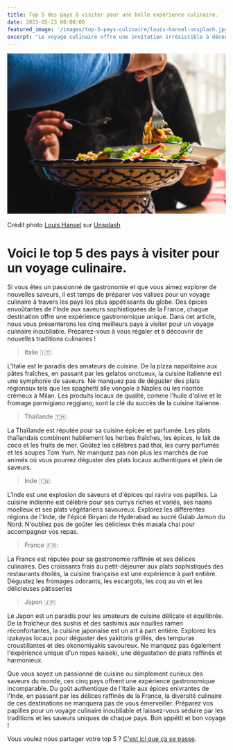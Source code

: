 ```yaml
---
title: Top 5 des pays à visiter pour une belle expérience culinaire.
date: 2023-05-23 00:00:00
featured_image: '/images/top-5-pays-culinaire/louis-hansel-unsplash.jpg'
excerpt: "Le voyage culinaire offre une invitation irrésistible à découvrir les saveurs exotiques, les plats emblématiques et les traditions gastronomiques uniques de chaque destination. En explorant les marchés locaux, en dégustant des spécialités régionales et en participant à des cours de cuisine, vous pouvez vivre une expérience sensorielle incomparable. Dans cet article je vous partage mon top 5 des pays à visiter."
---
```


![](/images/top-5-pays-culinaire/louis-hansel-unsplash.jpg)

Crédit photo [Louis Hansel](https://unsplash.com/@louishansel?utm_source=unsplash&utm_medium=referral&utm_content=creditCopyText) sur [Unsplash](https://unsplash.com/photos/qdE7A8XqUgc?utm_source=unsplash&utm_medium=referral&utm_content=creditCopyText)

# Voici le top 5 des pays à visiter pour un voyage culinaire.

Si vous êtes un passionné de gastronomie et que vous aimez explorer de nouvelles saveurs, il est temps de préparer vos valises pour un voyage culinaire à travers les pays les plus appétissants du globe. Des épices envoûtantes de l'Inde aux saveurs sophistiquées de la France, chaque destination offre une expérience gastronomique unique. Dans cet article, nous vous présenterons les cinq meilleurs pays à visiter pour un voyage culinaire inoubliable. Préparez-vous à vous régaler et à découvrir de nouvelles traditions culinaires !

> Italie 🇮🇹:

L'Italie est le paradis des amateurs de cuisine. De la pizza napolitaine aux pâtes fraîches, en passant par les gelatos onctueux, la cuisine italienne est une symphonie de saveurs. Ne manquez pas de déguster des plats régionaux tels que les spaghetti alle vongole à Naples ou les risottos crémeux à Milan. Les produits locaux de qualité, comme l'huile d'olive et le fromage parmigiano reggiano, sont la clé du succès de la cuisine italienne.

> Thaïlande 🇹🇭:

La Thaïlande est réputée pour sa cuisine épicée et parfumée. Les plats thaïlandais combinent habilement les herbes fraîches, les épices, le lait de coco et les fruits de mer. Goûtez les célèbres pad thaï, les curry parfumés et les soupes Tom Yum. Ne manquez pas non plus les marchés de rue animés où vous pourrez déguster des plats locaux authentiques et plein de saveurs.

> Inde 🇮🇳:

L'Inde est une explosion de saveurs et d'épices qui ravira vos papilles. La cuisine indienne est célèbre pour ses currys riches et variés, ses naans moelleux et ses plats végétariens savoureux. Explorez les différentes régions de l'Inde, de l'épicé Biryani de Hyderabad au sucré Gulab Jamun du Nord. N'oubliez pas de goûter les délicieux thés masala chai pour accompagner vos repas.

> France 🇫🇷:

La France est réputée pour sa gastronomie raffinée et ses délices culinaires. Des croissants frais au petit-déjeuner aux plats sophistiqués des restaurants étoilés, la cuisine française est une expérience à part entière. Dégustez les fromages odorants, les escargots, les coq au vin et les délicieuses pâtisseries

> Japon 🇯🇵:

Le Japon est un paradis pour les amateurs de cuisine délicate et équilibrée. De la fraîcheur des sushis et des sashimis aux nouilles ramen réconfortantes, la cuisine japonaise est un art à part entière. Explorez les izakayas locaux pour déguster des yakitoris grillés, des tempuras croustillantes et des okonomiyakis savoureux. Ne manquez pas également l'expérience unique d'un repas kaiseki, une dégustation de plats raffinés et harmonieux.

Que vous soyez un passionné de cuisine ou simplement curieux des saveurs du monde, ces cinq pays offrent une expérience gastronomique incomparable. Du goût authentique de l'Italie aux épices enivrantes de l'Inde, en passant par les délices raffinés de la France, la diversité culinaire de ces destinations ne manquera pas de vous émerveiller. Préparez vos papilles pour un voyage culinaire inoubliable et laissez-vous séduire par les traditions et les saveurs uniques de chaque pays. Bon appétit et bon voyage !

Vous voulez nous partager votre top 5 ? [C'est ici que ça se passe](https://mobile.twitter.com/search?q=journaldunvoyageur.fr).
